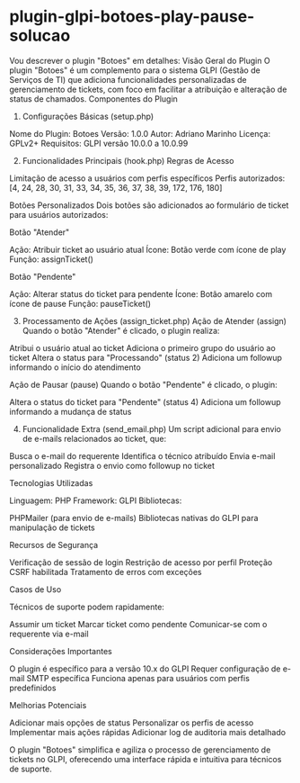 # plugin-glpi-botoes-play-pause-solucao
Vou descrever o plugin "Botoes" em detalhes:
Visão Geral do Plugin
O plugin "Botoes" é um complemento para o sistema GLPI (Gestão de Serviços de TI) que adiciona funcionalidades personalizadas de gerenciamento de tickets, com foco em facilitar a atribuição e alteração de status de chamados.
Componentes do Plugin
1. Configurações Básicas (setup.php)

Nome do Plugin: Botoes
Versão: 1.0.0
Autor: Adriano Marinho
Licença: GPLv2+
Requisitos: GLPI versão 10.0.0 a 10.0.99

2. Funcionalidades Principais (hook.php)
Regras de Acesso

Limitação de acesso a usuários com perfis específicos
Perfis autorizados:
[4, 24, 28, 30, 31, 33, 34, 35, 36, 37, 38, 39, 172, 176, 180]

Botões Personalizados
Dois botões são adicionados ao formulário de ticket para usuários autorizados:

Botão "Atender"

Ação: Atribuir ticket ao usuário atual
Ícone: Botão verde com ícone de play
Função: assignTicket()


Botão "Pendente"

Ação: Alterar status do ticket para pendente
Ícone: Botão amarelo com ícone de pause
Função: pauseTicket()



3. Processamento de Ações (assign_ticket.php)
Ação de Atender (assign)
Quando o botão "Atender" é clicado, o plugin realiza:

Atribui o usuário atual ao ticket
Adiciona o primeiro grupo do usuário ao ticket
Altera o status para "Processando" (status 2)
Adiciona um followup informando o início do atendimento

Ação de Pausar (pause)
Quando o botão "Pendente" é clicado, o plugin:

Altera o status do ticket para "Pendente" (status 4)
Adiciona um followup informando a mudança de status

4. Funcionalidade Extra (send_email.php)
Um script adicional para envio de e-mails relacionados ao ticket, que:

Busca o e-mail do requerente
Identifica o técnico atribuído
Envia e-mail personalizado
Registra o envio como followup no ticket

Tecnologias Utilizadas

Linguagem: PHP
Framework: GLPI
Bibliotecas:

PHPMailer (para envio de e-mails)
Bibliotecas nativas do GLPI para manipulação de tickets



Recursos de Segurança

Verificação de sessão de login
Restrição de acesso por perfil
Proteção CSRF habilitada
Tratamento de erros com exceções

Casos de Uso

Técnicos de suporte podem rapidamente:

Assumir um ticket
Marcar ticket como pendente
Comunicar-se com o requerente via e-mail



Considerações Importantes

O plugin é específico para a versão 10.x do GLPI
Requer configuração de e-mail SMTP específica
Funciona apenas para usuários com perfis predefinidos

Melhorias Potenciais

Adicionar mais opções de status
Personalizar os perfis de acesso
Implementar mais ações rápidas
Adicionar log de auditoria mais detalhado

O plugin "Botoes" simplifica e agiliza o processo de gerenciamento de tickets no GLPI, oferecendo uma interface rápida e intuitiva para técnicos de suporte.
